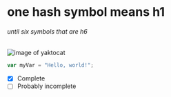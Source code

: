 # one hash symbol means h1

###### until six symbols that are h6

![image of yaktocat](https://octodex.github.com/images/yaktocat.png)

``` javascript
var myVar = "Hello, world!";
```

- [x] Complete
- [ ] Probably incomplete
